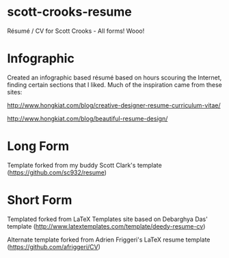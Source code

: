 # scott-crooks-resume
Résumé / CV for Scott Crooks - All forms! Wooo!

# Infographic
Created an infographic based résumé based on hours scouring the Internet, finding certain sections that I liked. Much of the inspiration came from these sites:

http://www.hongkiat.com/blog/creative-designer-resume-curriculum-vitae/

http://www.hongkiat.com/blog/beautiful-resume-design/

# Long Form
Template forked from my buddy Scott Clark's template (https://github.com/sc932/resume)

# Short Form
Templated forked from LaTeX Templates site based on Debarghya Das' template (http://www.latextemplates.com/template/deedy-resume-cv)

Alternate template forked from Adrien Friggeri's LaTeX resume template (https://github.com/afriggeri/CV)
